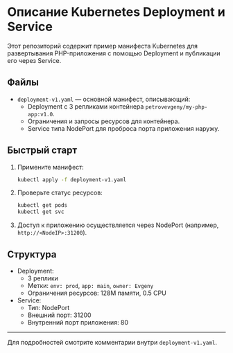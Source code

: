 # Описание Kubernetes Deployment и Service

Этот репозиторий содержит пример манифеста Kubernetes для развертывания PHP-приложения с помощью Deployment и публикации его через Service.

## Файлы
- `deployment-v1.yaml` — основной манифест, описывающий:
  - Deployment с 3 репликами контейнера `petrovevgeny/my-php-app:v1.0`.
  - Ограничения и запросы ресурсов для контейнера.
  - Service типа NodePort для проброса порта приложения наружу.

## Быстрый старт
1. Примените манифест:
   ```sh
   kubectl apply -f deployment-v1.yaml
   ```
2. Проверьте статус ресурсов:
   ```sh
   kubectl get pods
   kubectl get svc
   ```
3. Доступ к приложению осуществляется через NodePort (например, `http://<NodeIP>:31200`).

## Структура
- Deployment:
  - 3 реплики
  - Метки: `env: prod`, `app: main`, `owner: Evgeny`
  - Ограничения ресурсов: 128M памяти, 0.5 CPU
- Service:
  - Тип: NodePort
  - Внешний порт: 31200
  - Внутренний порт приложения: 80

---

Для подробностей смотрите комментарии внутри `deployment-v1.yaml`.
